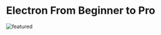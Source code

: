# Electron From Beginner to Pro

![featured](https://github.com/wal-wizard/Electron/assets/82295321/dc188e71-1b14-4aab-b1e8-77e4026a34a6)

